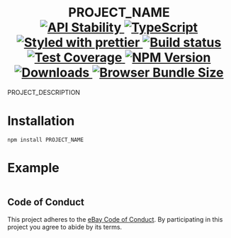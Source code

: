 <h1 align="center">
  <!-- Logo -->
  <br/>
  PROJECT_NAME
	<br/>

  <!-- Stability -->
  <a href="https://nodejs.org/api/documentation.html#documentation_stability_index">
    <img src="https://img.shields.io/badge/stability-stable-brightgreen.svg" alt="API Stability"/>
  </a>
  <!-- Language -->
  <a href="http://typescriptlang.org">
    <img src="https://img.shields.io/badge/%3C%2F%3E-typescript-blue.svg" alt="TypeScript"/>
  </a>
  <!-- Format -->
  <a href="https://github.com/prettier/prettier">
    <img src="https://img.shields.io/badge/styled_with-prettier-ff69b4.svg" alt="Styled with prettier"/>
  </a>
  <!-- CI -->
  <a href="https://travis-ci.org/PROJECT_ORG/PROJECT_NAME">
  <img src="https://img.shields.io/travis/PROJECT_ORG/PROJECT_NAME.svg" alt="Build status"/>
  </a>
  <!-- Coverage -->
  <a href="https://coveralls.io/github/PROJECT_ORG/PROJECT_NAME">
    <img src="https://img.shields.io/coveralls/PROJECT_ORG/PROJECT_NAME.svg" alt="Test Coverage"/>
  </a>
  <!-- NPM Version -->
  <a href="https://npmjs.org/package/PROJECT_NAME">
    <img src="https://img.shields.io/npm/v/PROJECT_NAME.svg" alt="NPM Version"/>
  </a>
  <!-- Downloads -->
  <a href="https://npmjs.org/package/PROJECT_NAME">
    <img src="https://img.shields.io/npm/dm/PROJECT_NAME.svg" alt="Downloads"/>
  </a>
  <!-- Size -->
  <a href="https://npmjs.org/package/PROJECT_NAME">
    <img src="https://img.shields.io/badge/size-1.21kb-green.svg" alt="Browser Bundle Size"/>
  </a>
</h1>

PROJECT_DESCRIPTION

# Installation

```console
npm install PROJECT_NAME
```

# Example

```javascript
```

## Code of Conduct

This project adheres to the [eBay Code of Conduct](./.github/CODE_OF_CONDUCT.md). By participating in this project you agree to abide by its terms.
